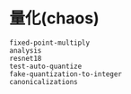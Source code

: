 # 量化(chaos)

```{toctree}
fixed-point-multiply
analysis
resnet18
test-auto-quantize
fake-quantization-to-integer
canonicalizations
```

